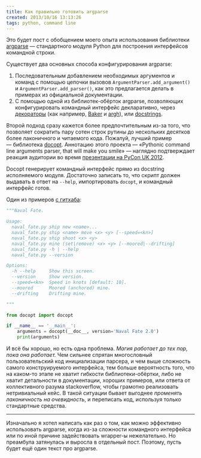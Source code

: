 ```yaml
---
title: Как правильно готовить argparse
created: 2013/10/16 13:13:26
tags: python, command line
---
```


Это будет пост с обобщением моего опыта использования библиотеки [argparse](http://docs.python.org/3.3/library/argparse.html) — стандартного модуля Python для построения интерфейсов командной строки.

Существует два основных способа конфигурирования argparse:

1. Последовательным добавлением необходимых аргументов и команд с помощью цепочки вызовов `ArgumentParser.add_argument()` и `ArgumentParser.add_parser()`, как это предлагается делать в примерах из официальной документации.
2. С помощью одной из библиотек-обёрток argparse, позволяющих конфигурировать командный интерфейс декларативно, через [декораторы](http://www.python.org/dev/peps/pep-0318/) (как например, [Baker](https://bitbucket.org/mchaput/baker/) и [argh](https://pypi.python.org/pypi/argh)), или [docstrings](http://www.python.org/dev/peps/pep-0257/).

Второй подход сразу кажется более предпочтительным из-за того, что позволяет сократить пару сотен строк рутины до нескольких десятков более лаконичного и читаемого кода. Пожалуй, лучший пример — библиотека [docopt](http://docopt.org). Аннотацию этого проекта — «Pythonic command line arguments parser, that will make you smile» — наглядно подтверждает реакция аудитории во время [презентации на PyCon UK 2012](http://www.youtube.com/watch?v=pXhcPJK5cMc).

Docopt генерирует командный интерфейс прямо из docstring исполняемого модуля. Достаточно записать то, что скрипт должен выдавать в ответ на `--help`, импортировать `docopt`, и командный интерфейс готов.

Один из примеров [с гитхаба](https://github.com/docopt/docopt/tree/master/examples):

``` python
"""Naval Fate.

Usage:
  naval_fate.py ship new <name>...
  naval_fate.py ship <name> move <x> <y> [--speed=<kn>]
  naval_fate.py ship shoot <x> <y>
  naval_fate.py mine (set|remove) <x> <y> [--moored|--drifting]
  naval_fate.py -h | --help
  naval_fate.py --version

Options:
  -h --help     Show this screen.
  --version     Show version.
  --speed=<kn>  Speed in knots [default: 10].
  --moored      Moored (anchored) mine.
  --drifting    Drifting mine.

"""

from docopt import docopt

if __name__ == '__main__':
    arguments = docopt(__doc__, version='Naval Fate 2.0')
    print(arguments)
```

И всё бы хорошо, но есть одна проблема. _Магия работает до тех пор, пока она работает._ Чем сильнее спрятан многословный пользовательский код инициализации парсера, и чем выше сложность самого конструируемого интерфейса, тем больше вероятность того, что на каком-то этапе не хватит гибкости библиотеки-обёртки, либо не хватит детальности в документации, хороших примеров, или ответа от коллективного разума stackoverflow, чтобы грамотно реализовать нетривиальный кейс. В такой ситуации бывает выгоднее _променять лаконичность на очевидность_, и переписать код, используя только стандартные средства.

---

Изначально я хотел написать как раз о том, как можно эффективно использовать argparse, когда из-за сложности командного интерфейса или по иной причине задействовать wrapper-ы нежелательно. Но преамбула затянулась и выросла в отдельный пост. Поэтому, пусть будет ещё один текст про argparse.
